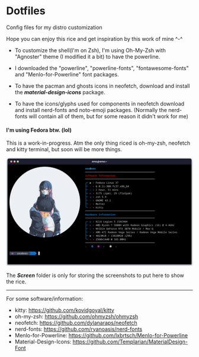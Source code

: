 # Dotfiles
Config files for my distro customization

Hope you can enjoy this rice and get inspiration by this work of mine ^-^

- To customize the shell(I'm on Zsh), I'm using Oh-My-Zsh with "Agnoster" theme (I modified it a bit) to have the powerline.
>
- I downloaded the "powerline", "powerline-fonts", "fontawesome-fonts" and "Menlo-for-Powerline" font packages.
>
- To have the pacman and ghosts icons in neofetch, download and install the ***material-design-icons*** package.
>
- To have the icons/glyphs used for components in neofetch download and install nerd-fonts and noto-emoji packages. (Normally the nerd-fonts will contain all of them, but for some reason it didn't work for me)
>

#### I'm using Fedora btw. (lol)

This is a work-in-progress. Atm the only thing riced is oh-my-zsh, neofetch and kitty terminal, but soon will be more things.

![Neofetch](Screen/neofetch2.png)

The ***Screen*** folder is only for storing the screenshots to put here to show the rice.

___

For some software/information:
- kitty: https://github.com/kovidgoyal/kitty
- oh-my-zsh: https://github.com/ohmyzsh/ohmyzsh
- neofetch: https://github.com/dylanaraps/neofetch
- nerd-fonts: https://github.com/ryanoasis/nerd-fonts
- Menlo-for-Powerline: https://github.com/lxbrtsch/Menlo-for-Powerline
- Material-Design-Icons: https://github.com/Templarian/MaterialDesign-Font
